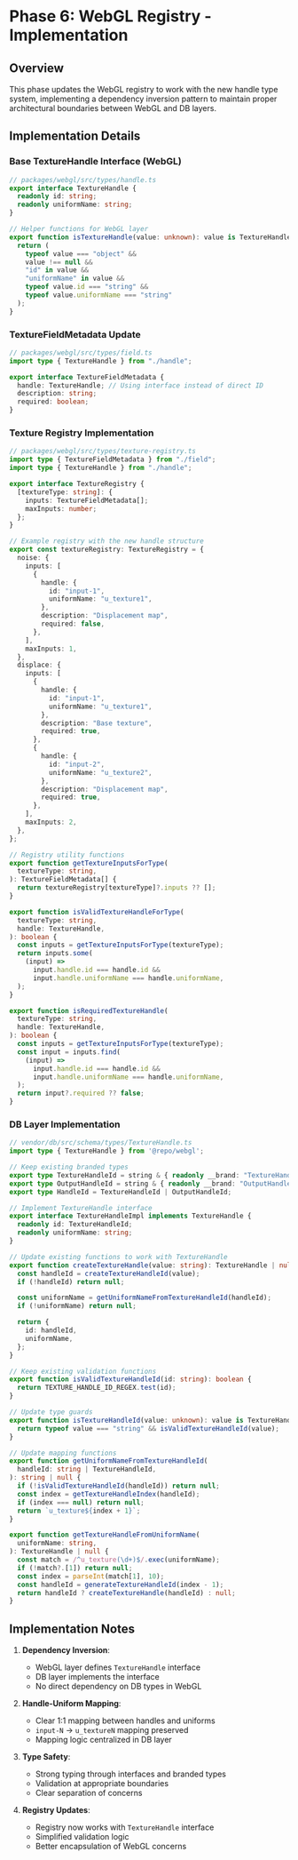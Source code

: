 # Phase 6: WebGL Registry - Implementation

## Overview

This phase updates the WebGL registry to work with the new handle type system, implementing a dependency inversion pattern to maintain proper architectural boundaries between WebGL and DB layers.

## Implementation Details

### Base TextureHandle Interface (WebGL)

```typescript
// packages/webgl/src/types/handle.ts
export interface TextureHandle {
  readonly id: string;
  readonly uniformName: string;
}

// Helper functions for WebGL layer
export function isTextureHandle(value: unknown): value is TextureHandle {
  return (
    typeof value === "object" &&
    value !== null &&
    "id" in value &&
    "uniformName" in value &&
    typeof value.id === "string" &&
    typeof value.uniformName === "string"
  );
}
```

### TextureFieldMetadata Update

```typescript
// packages/webgl/src/types/field.ts
import type { TextureHandle } from "./handle";

export interface TextureFieldMetadata {
  handle: TextureHandle; // Using interface instead of direct ID
  description: string;
  required: boolean;
}
```

### Texture Registry Implementation

```typescript
// packages/webgl/src/types/texture-registry.ts
import type { TextureFieldMetadata } from "./field";
import type { TextureHandle } from "./handle";

export interface TextureRegistry {
  [textureType: string]: {
    inputs: TextureFieldMetadata[];
    maxInputs: number;
  };
}

// Example registry with the new handle structure
export const textureRegistry: TextureRegistry = {
  noise: {
    inputs: [
      {
        handle: {
          id: "input-1",
          uniformName: "u_texture1",
        },
        description: "Displacement map",
        required: false,
      },
    ],
    maxInputs: 1,
  },
  displace: {
    inputs: [
      {
        handle: {
          id: "input-1",
          uniformName: "u_texture1",
        },
        description: "Base texture",
        required: true,
      },
      {
        handle: {
          id: "input-2",
          uniformName: "u_texture2",
        },
        description: "Displacement map",
        required: true,
      },
    ],
    maxInputs: 2,
  },
};

// Registry utility functions
export function getTextureInputsForType(
  textureType: string,
): TextureFieldMetadata[] {
  return textureRegistry[textureType]?.inputs ?? [];
}

export function isValidTextureHandleForType(
  textureType: string,
  handle: TextureHandle,
): boolean {
  const inputs = getTextureInputsForType(textureType);
  return inputs.some(
    (input) =>
      input.handle.id === handle.id &&
      input.handle.uniformName === handle.uniformName,
  );
}

export function isRequiredTextureHandle(
  textureType: string,
  handle: TextureHandle,
): boolean {
  const inputs = getTextureInputsForType(textureType);
  const input = inputs.find(
    (input) =>
      input.handle.id === handle.id &&
      input.handle.uniformName === handle.uniformName,
  );
  return input?.required ?? false;
}
```

### DB Layer Implementation

```typescript
// vendor/db/src/schema/types/TextureHandle.ts
import type { TextureHandle } from '@repo/webgl';

// Keep existing branded types
export type TextureHandleId = string & { readonly __brand: "TextureHandleId" };
export type OutputHandleId = string & { readonly __brand: "OutputHandleId" };
export type HandleId = TextureHandleId | OutputHandleId;

// Implement TextureHandle interface
export interface TextureHandleImpl implements TextureHandle {
  readonly id: TextureHandleId;
  readonly uniformName: string;
}

// Update existing functions to work with TextureHandle
export function createTextureHandle(value: string): TextureHandle | null {
  const handleId = createTextureHandleId(value);
  if (!handleId) return null;

  const uniformName = getUniformNameFromTextureHandleId(handleId);
  if (!uniformName) return null;

  return {
    id: handleId,
    uniformName,
  };
}

// Keep existing validation functions
export function isValidTextureHandleId(id: string): boolean {
  return TEXTURE_HANDLE_ID_REGEX.test(id);
}

// Update type guards
export function isTextureHandleId(value: unknown): value is TextureHandleId {
  return typeof value === "string" && isValidTextureHandleId(value);
}

// Update mapping functions
export function getUniformNameFromTextureHandleId(
  handleId: string | TextureHandleId,
): string | null {
  if (!isValidTextureHandleId(handleId)) return null;
  const index = getTextureHandleIndex(handleId);
  if (index === null) return null;
  return `u_texture${index + 1}`;
}

export function getTextureHandleFromUniformName(
  uniformName: string,
): TextureHandle | null {
  const match = /^u_texture(\d+)$/.exec(uniformName);
  if (!match?.[1]) return null;
  const index = parseInt(match[1], 10);
  const handleId = generateTextureHandleId(index - 1);
  return handleId ? createTextureHandle(handleId) : null;
}
```

## Implementation Notes

1. **Dependency Inversion**:

   - WebGL layer defines `TextureHandle` interface
   - DB layer implements the interface
   - No direct dependency on DB types in WebGL

2. **Handle-Uniform Mapping**:

   - Clear 1:1 mapping between handles and uniforms
   - `input-N` → `u_textureN` mapping preserved
   - Mapping logic centralized in DB layer

3. **Type Safety**:

   - Strong typing through interfaces and branded types
   - Validation at appropriate boundaries
   - Clear separation of concerns

4. **Registry Updates**:
   - Registry now works with `TextureHandle` interface
   - Simplified validation logic
   - Better encapsulation of WebGL concerns
